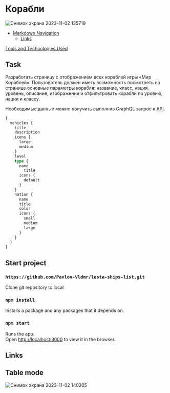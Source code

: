 # Корабли
![Снимок экрана 2023-11-02 135719](https://github.com/Pavlov-Vldmr/lesta-ships-list/assets/72386678/da21319f-d1aa-4c9c-959a-2d8cf3ccd7bb)

- [Markdown Navigation](#markdown-navigation)
    - [Links](#links)

[Tools and Technologies Used](#tools-and-technologies-used)
## Task
Разработать страницу с отображением всех кораблей игры «Мир Кораблей». Пользователь должен иметь возможность посмотреть на странице основные параметры корабля: название, класс, нация, уровень, описание, изображение и отфильтровать корабли по уровню, нации и классу.

Необходимые данные можно получить выполнив GraphQL запрос к [API](https://vortex.korabli.su/api/graphql/glossary/).
```graphql
{
  vehicles {
    title
    description
    icons {
      large
      medium
    }
    level
    type {
      name
    	title
      icons {
        default
      }
    }
    nation {
      name
      title
      color
      icons {
        small
        medium
        large
      }
    }
  }
}
```

## Start project
### `https://github.com/Pavlov-Vldmr/lesta-ships-list.git`
Clone git repository to local

### `npm install`
Installs a package and any packages that it depends on. 

### `npm start`

Runs the app.\
Open [http://localhost:3000](http://localhost:3000) to view it in the browser.


## Links
## Table mode
![Снимок экрана 2023-11-02 140205](https://github.com/Pavlov-Vldmr/lesta-ships-list/assets/72386678/cfb2b728-ff42-4677-a44b-ea9e3140f8c8)
